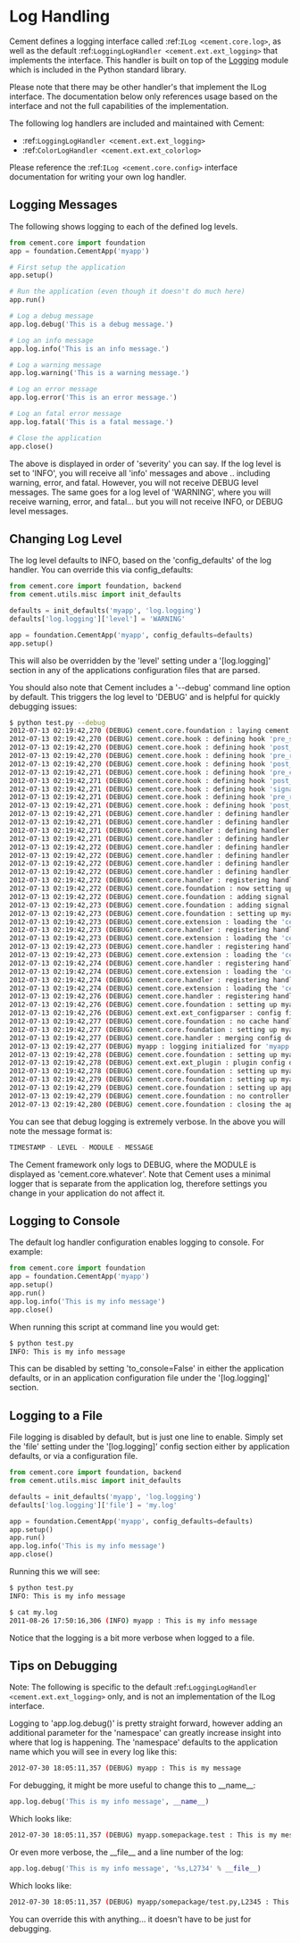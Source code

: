 Log Handling
==============================================================================

Cement defines a logging interface called :ref:`ILog <cement.core.log>`, as
well as the default :ref:`LoggingLogHandler <cement.ext.ext_logging>` that
implements the interface.  This handler is built on top of the
[Logging](http://docs.python.org/library/logging.html) module which is
included in the Python standard library.

Please note that there may be other handler's that implement the ILog
interface.  The documentation below only references usage based on the
interface and not the full capabilities of the implementation.

The following log handlers are included and maintained with Cement:

 * :ref:`LoggingLogHandler <cement.ext.ext_logging>`
 * :ref:`ColorLogHandler <cement.ext.ext_colorlog>`


Please reference the :ref:`ILog <cement.core.config>` interface documentation
for writing your own log handler.

Logging Messages
------------------------------------------------------------------------------

The following shows logging to each of the defined log levels.

```python
from cement.core import foundation
app = foundation.CementApp('myapp')

# First setup the application
app.setup()

# Run the application (even though it doesn't do much here)
app.run()

# Log a debug message
app.log.debug('This is a debug message.')

# Log an info message
app.log.info('This is an info message.')

# Log a warning message
app.log.warning('This is a warning message.')

# Log an error message
app.log.error('This is an error message.')

# Log an fatal error message
app.log.fatal('This is a fatal message.')

# Close the application
app.close()
```

The above is displayed in order of 'severity' you can say.  If the log level
is set to 'INFO', you will receive all 'info' messages and above .. including
warning, error, and fatal.  However, you will not receive DEBUG level
messages.  The same goes for a log level of 'WARNING', where you will receive
warning, error, and fatal... but you will not receive INFO, or DEBUG level
messages.


Changing Log Level
------------------------------------------------------------------------------

The log level defaults to INFO, based on the 'config\_defaults' of the
log handler.  You can override this via config\_defaults:

```python
from cement.core import foundation, backend
from cement.utils.misc import init_defaults

defaults = init_defaults('myapp', 'log.logging')
defaults['log.logging']['level'] = 'WARNING'

app = foundation.CementApp('myapp', config_defaults=defaults)
app.setup()
```


This will also be overridden by the 'level' setting under a '[log.logging]'
section in any of the applications configuration files that are parsed.

You should also note that Cement includes a '--debug' command line option by
default.  This triggers the log level to 'DEBUG' and is helpful for quickly
debugging issues:

```bash
$ python test.py --debug
2012-07-13 02:19:42,270 (DEBUG) cement.core.foundation : laying cement for the 'myapp' application
2012-07-13 02:19:42,270 (DEBUG) cement.core.hook : defining hook 'pre_setup'
2012-07-13 02:19:42,270 (DEBUG) cement.core.hook : defining hook 'post_setup'
2012-07-13 02:19:42,270 (DEBUG) cement.core.hook : defining hook 'pre_run'
2012-07-13 02:19:42,270 (DEBUG) cement.core.hook : defining hook 'post_run'
2012-07-13 02:19:42,271 (DEBUG) cement.core.hook : defining hook 'pre_close'
2012-07-13 02:19:42,271 (DEBUG) cement.core.hook : defining hook 'post_close'
2012-07-13 02:19:42,271 (DEBUG) cement.core.hook : defining hook 'signal'
2012-07-13 02:19:42,271 (DEBUG) cement.core.hook : defining hook 'pre_render'
2012-07-13 02:19:42,271 (DEBUG) cement.core.hook : defining hook 'post_render'
2012-07-13 02:19:42,271 (DEBUG) cement.core.handler : defining handler type 'extension' (IExtension)
2012-07-13 02:19:42,271 (DEBUG) cement.core.handler : defining handler type 'log' (ILog)
2012-07-13 02:19:42,271 (DEBUG) cement.core.handler : defining handler type 'config' (IConfig)
2012-07-13 02:19:42,271 (DEBUG) cement.core.handler : defining handler type 'plugin' (IPlugin)
2012-07-13 02:19:42,272 (DEBUG) cement.core.handler : defining handler type 'output' (IOutput)
2012-07-13 02:19:42,272 (DEBUG) cement.core.handler : defining handler type 'argument' (IArgument)
2012-07-13 02:19:42,272 (DEBUG) cement.core.handler : defining handler type 'controller' (IController)
2012-07-13 02:19:42,272 (DEBUG) cement.core.handler : defining handler type 'cache' (ICache)
2012-07-13 02:19:42,272 (DEBUG) cement.core.handler : registering handler '<class 'cement.core.extension.CementExtensionHandler'>' into handlers['extension']['cement']
2012-07-13 02:19:42,272 (DEBUG) cement.core.foundation : now setting up the 'myapp' application
2012-07-13 02:19:42,272 (DEBUG) cement.core.foundation : adding signal handler for signal 15
2012-07-13 02:19:42,273 (DEBUG) cement.core.foundation : adding signal handler for signal 2
2012-07-13 02:19:42,273 (DEBUG) cement.core.foundation : setting up myapp.extension handler
2012-07-13 02:19:42,273 (DEBUG) cement.core.extension : loading the 'cement.ext.ext_dummy' framework extension
2012-07-13 02:19:42,273 (DEBUG) cement.core.handler : registering handler '<class 'cement.ext.ext_dummy.DummyOutputHandler'>' into handlers['output']['null']
2012-07-13 02:19:42,273 (DEBUG) cement.core.extension : loading the 'cement.ext.ext_plugin' framework extension
2012-07-13 02:19:42,273 (DEBUG) cement.core.handler : registering handler '<class 'cement.ext.ext_plugin.CementPluginHandler'>' into handlers['plugin']['cement']
2012-07-13 02:19:42,273 (DEBUG) cement.core.extension : loading the 'cement.ext.ext_configparser' framework extension
2012-07-13 02:19:42,274 (DEBUG) cement.core.handler : registering handler '<class 'cement.ext.ext_configparser.ConfigParserConfigHandler'>' into handlers['config']['configparser']
2012-07-13 02:19:42,274 (DEBUG) cement.core.extension : loading the 'cement.ext.ext_logging' framework extension
2012-07-13 02:19:42,274 (DEBUG) cement.core.handler : registering handler '<class 'cement.ext.ext_logging.LoggingLogHandler'>' into handlers['log']['logging']
2012-07-13 02:19:42,274 (DEBUG) cement.core.extension : loading the 'cement.ext.ext_argparse' framework extension
2012-07-13 02:19:42,276 (DEBUG) cement.core.handler : registering handler '<class 'cement.ext.ext_argparse.ArgParseArgumentHandler'>' into handlers['argument']['argparse']
2012-07-13 02:19:42,276 (DEBUG) cement.core.foundation : setting up myapp.config handler
2012-07-13 02:19:42,276 (DEBUG) cement.ext.ext_configparser : config file '/etc/myapp/myapp.conf' does not exist, skipping...
2012-07-13 02:19:42,277 (DEBUG) cement.core.foundation : no cache handler defined, skipping.
2012-07-13 02:19:42,277 (DEBUG) cement.core.foundation : setting up myapp.log handler
2012-07-13 02:19:42,277 (DEBUG) cement.core.handler : merging config defaults from '<cement.ext.ext_logging.LoggingLogHandler object at 0x100588dd0>'
2012-07-13 02:19:42,277 (DEBUG) myapp : logging initialized for 'myapp' using LoggingLogHandler
2012-07-13 02:19:42,278 (DEBUG) cement.core.foundation : setting up myapp.plugin handler
2012-07-13 02:19:42,278 (DEBUG) cement.ext.ext_plugin : plugin config dir /etc/myapp/plugins.d does not exist.
2012-07-13 02:19:42,278 (DEBUG) cement.core.foundation : setting up myapp.arg handler
2012-07-13 02:19:42,279 (DEBUG) cement.core.foundation : setting up myapp.output handler
2012-07-13 02:19:42,279 (DEBUG) cement.core.foundation : setting up application controllers
2012-07-13 02:19:42,279 (DEBUG) cement.core.foundation : no controller could be found.
2012-07-13 02:19:42,280 (DEBUG) cement.core.foundation : closing the application
```

You can see that debug logging is extremely verbose.  In the above you will
note the message format is:

```bash
TIMESTAMP - LEVEL - MODULE - MESSAGE
```

The Cement framework only logs to DEBUG, where the MODULE is displayed as
'cement.core.whatever'.  Note that Cement uses a minimal logger that is
separate from the application log, therefore settings you change in your
application do not affect it.


Logging to Console
------------------------------------------------------------------------------

The default log handler configuration enables logging to console.  For
example:

```python
from cement.core import foundation
app = foundation.CementApp('myapp')
app.setup()
app.run()
app.log.info('This is my info message')
app.close()
```

When running this script at command line you would get:

```bash
$ python test.py
INFO: This is my info message
```

This can be disabled by setting 'to\_console=False' in either the application
defaults, or in an application configuration file under the '[log.logging]'
section.


Logging to a File
------------------------------------------------------------------------------

File logging is disabled by default, but is just one line to enable.  Simply
set the 'file' setting under the '[log.logging]' config section either by
application defaults, or via a configuration file.

```python
from cement.core import foundation, backend
from cement.utils.misc import init_defaults

defaults = init_defaults('myapp', 'log.logging')
defaults['log.logging']['file'] = 'my.log'

app = foundation.CementApp('myapp', config_defaults=defaults)
app.setup()
app.run()
app.log.info('This is my info message')
app.close()
```

Running this we will see:

```bash
$ python test.py
INFO: This is my info message

$ cat my.log
2011-08-26 17:50:16,306 (INFO) myapp : This is my info message
```

Notice that the logging is a bit more verbose when logged to a file.


Tips on Debugging
------------------------------------------------------------------------------

Note: The following is specific to the default
:ref:`LoggingLogHandler <cement.ext.ext_logging>` only, and is not an
implementation of the ILog interface.

Logging to 'app.log.debug()' is pretty straight forward, however adding an
additional parameter for the 'namespace' can greatly increase insight into
where that log is happening.  The 'namespace' defaults to the application name
which you will see in every log like this:


```bash
2012-07-30 18:05:11,357 (DEBUG) myapp : This is my message
```

For debugging, it might be more useful to change this to \_\_name\_\_:

```python
app.log.debug('This is my info message', __name__)
```

Which looks like:

```bash
2012-07-30 18:05:11,357 (DEBUG) myapp.somepackage.test : This is my message
```

Or even more verbose, the \_\_file\_\_ and a line number of the log:

```python
app.log.debug('This is my info message', '%s,L2734' % __file__)
```

Which looks like:

```bash
2012-07-30 18:05:11,357 (DEBUG) myapp/somepackage/test.py,L2345 : This is my message
```

You can override this with anything... it doesn't have to be just for
debugging.
